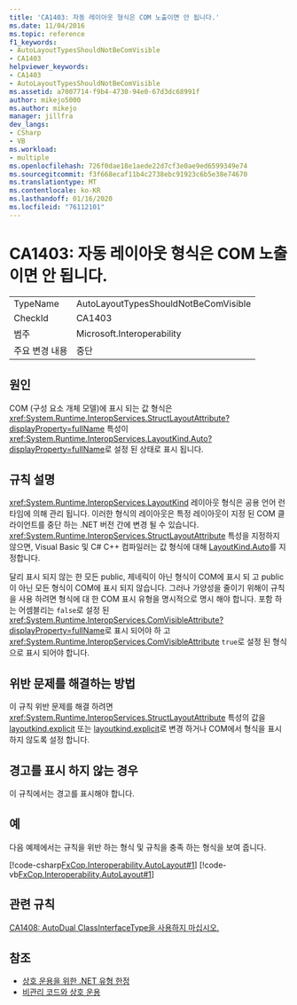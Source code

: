 ```yaml
---
title: 'CA1403: 자동 레이아웃 형식은 COM 노출이면 안 됩니다.'
ms.date: 11/04/2016
ms.topic: reference
f1_keywords:
- AutoLayoutTypesShouldNotBeComVisible
- CA1403
helpviewer_keywords:
- CA1403
- AutoLayoutTypesShouldNotBeComVisible
ms.assetid: a7007714-f9b4-4730-94e0-67d3dc68991f
author: mikejo5000
ms.author: mikejo
manager: jillfra
dev_langs:
- CSharp
- VB
ms.workload:
- multiple
ms.openlocfilehash: 726f0dae18e1aede22d7cf3e0ae9ed6599349e74
ms.sourcegitcommit: f3f668ecaf11b4c2738ebc91923c6b5e38e74670
ms.translationtype: MT
ms.contentlocale: ko-KR
ms.lasthandoff: 01/16/2020
ms.locfileid: "76112101"
---
```

# <a name="ca1403-auto-layout-types-should-not-be-com-visible"></a>CA1403: 자동 레이아웃 형식은 COM 노출이면 안 됩니다.

|||
|-|-|
|TypeName|AutoLayoutTypesShouldNotBeComVisible|
|CheckId|CA1403|
|범주|Microsoft.Interoperability|
|주요 변경 내용|중단|

## <a name="cause"></a>원인

COM (구성 요소 개체 모델)에 표시 되는 값 형식은 <xref:System.Runtime.InteropServices.StructLayoutAttribute?displayProperty=fullName> 특성이 <xref:System.Runtime.InteropServices.LayoutKind.Auto?displayProperty=fullName>로 설정 된 상태로 표시 됩니다.

## <a name="rule-description"></a>규칙 설명

<xref:System.Runtime.InteropServices.LayoutKind> 레이아웃 형식은 공용 언어 런타임에 의해 관리 됩니다. 이러한 형식의 레이아웃은 특정 레이아웃이 지정 된 COM 클라이언트를 중단 하는 .NET 버전 간에 변경 될 수 있습니다. <xref:System.Runtime.InteropServices.StructLayoutAttribute> 특성을 지정하지 않으면, Visual Basic 및 C# C++ 컴파일러는 값 형식에 대해 [LayoutKind.Auto](<xref:System.Runtime.InteropServices.LayoutKind.Auto>)를 지정합니다.

달리 표시 되지 않는 한 모든 public, 제네릭이 아닌 형식이 COM에 표시 되 고 public이 아닌 모든 형식이 COM에 표시 되지 않습니다. 그러나 가양성을 줄이기 위해이 규칙을 사용 하려면 형식에 대 한 COM 표시 유형을 명시적으로 명시 해야 합니다. 포함 하는 어셈블리는 `false`로 설정 된 <xref:System.Runtime.InteropServices.ComVisibleAttribute?displayProperty=fullName>로 표시 되어야 하 고 <xref:System.Runtime.InteropServices.ComVisibleAttribute> `true`로 설정 된 형식으로 표시 되어야 합니다.

## <a name="how-to-fix-violations"></a>위반 문제를 해결하는 방법

이 규칙 위반 문제를 해결 하려면 <xref:System.Runtime.InteropServices.StructLayoutAttribute> 특성의 값을 [layoutkind.explicit](<xref:System.Runtime.InteropServices.LayoutKind.Explicit>) 또는 [layoutkind.explicit](<xref:System.Runtime.InteropServices.LayoutKind.Sequential>)로 변경 하거나 COM에서 형식을 표시 하지 않도록 설정 합니다.

## <a name="when-to-suppress-warnings"></a>경고를 표시 하지 않는 경우

이 규칙에서는 경고를 표시해야 합니다.

## <a name="example"></a>예

다음 예제에서는 규칙을 위반 하는 형식 및 규칙을 충족 하는 형식을 보여 줍니다.

[!code-csharp[FxCop.Interoperability.AutoLayout#1](../code-quality/codesnippet/CSharp/ca1403-auto-layout-types-should-not-be-com-visible_1.cs)]
[!code-vb[FxCop.Interoperability.AutoLayout#1](../code-quality/codesnippet/VisualBasic/ca1403-auto-layout-types-should-not-be-com-visible_1.vb)]

## <a name="related-rules"></a>관련 규칙

[CA1408: AutoDual ClassInterfaceType을 사용하지 마십시오.](../code-quality/ca1408.md)

## <a name="see-also"></a>참조

- [상호 운용을 위한 .NET 유형 한정](/dotnet/framework/interop/qualifying-net-types-for-interoperation)
- [비관리 코드와 상호 운용](/dotnet/framework/interop/index)
